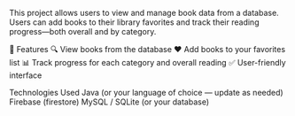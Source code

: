 This project allows users to view and manage book data from a database. Users can add books to their library favorites and track their reading progress—both overall and by category.

🚀 Features
🔍 View books from the database
❤️ Add books to your favorites list
📊 Track progress for each category and overall reading
✅ User-friendly interface

Technologies Used
Java (or your language of choice — update as needed)
Firebase (firestore)
MySQL / SQLite (or your database)
